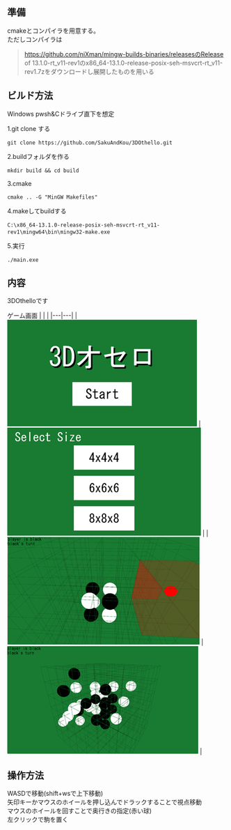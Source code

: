 ## 準備
cmakeとコンパイラを用意する。\
ただしコンパイラは
>https://github.com/niXman/mingw-builds-binaries/releasesのRelease of 13.1.0-rt_v11-rev1のx86_64-13.1.0-release-posix-seh-msvcrt-rt_v11-rev1.7zをダウンロードし展開したものを用いる

## ビルド方法
Windows pwsh&Cドライブ直下を想定

1.git clone する
```
git clone https://github.com/SakuAndKou/3DOthello.git
```
2.buildフォルダを作る
```
mkdir build && cd build
```
3.cmake
```
cmake .. -G "MinGW Makefiles"
```
4.makeしてbuildする
```
C:\x86_64-13.1.0-release-posix-seh-msvcrt-rt_v11-rev1\mingw64\bin\mingw32-make.exe
```
5.実行
```
./main.exe
```

## 内容
3DOthelloです

ゲーム画面
|   |   |
|---|---|
| ![StartScene](image\image.png)  |  ![SelectScene](image\image-1.png) |
| ![GameScene](image\image-2.png)  | ![GameScene2](image\image-3.png)  |
## 操作方法
WASDで移動(shift+wsで上下移動)\
矢印キーかマウスのホイールを押し込んでドラックすることで視点移動\
マウスのホイールを回すことで奥行きの指定(赤い球)\
左クリックで駒を置く



